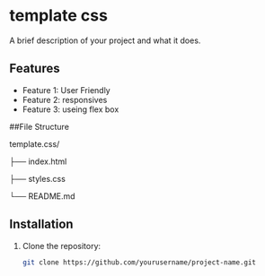 # template css

A brief description of your project and what it does.

## Features

- Feature 1: User Friendly
- Feature 2: responsives
- Feature 3: useing flex box

##File Structure

   template.css/
   
├── index.html

├── styles.css

└── README.md


## Installation

1. Clone the repository:
   ```bash
   git clone https://github.com/yourusername/project-name.git

